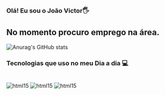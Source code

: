 ### Olá! Eu sou o João Victor🖐️ 

## No momento procuro emprego na área.



![Anurag's GitHub stats](https://github-readme-stats.vercel.app/api?username=JoaooVictor&show_icons=true&theme=radical)

### Tecnologias que uso no meu Dia a dia 💻

<div sytle="display:inline_block"><br/>
   <img align="center" alt="html15" src="https://img.shields.io/badge/Java-ED8B00?style=for-the-badge&logo=java&logoColor=white"/>
   <img align="center" alt="html15" src="https://img.shields.io/badge/Python-14354C?style=for-the-badge&logo=python&logoColor=white"/>

   <img align="center" alt="html15" src="https://img.shields.io/badge/HTML5-E34F26?style=for-the-badge&logo=html5&logoColor=white"/>
</div>  
